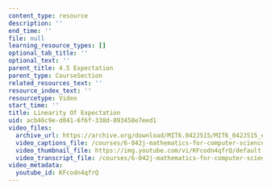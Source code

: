 ```yaml
---
content_type: resource
description: ''
end_time: ''
file: null
learning_resource_types: []
optional_tab_title: ''
optional_text: ''
parent_title: 4.5 Expectation
parent_type: CourseSection
related_resources_text: ''
resource_index_text: ''
resourcetype: Video
start_time: ''
title: Linearity Of Expectation
uid: acb46c9e-d041-6f6f-338d-093458e7eed1
video_files:
  archive_url: https://archive.org/download/MIT6.042JS15/MIT6_042JS15_expectlinear_video_ipod.mp4
  video_captions_file: /courses/6-042j-mathematics-for-computer-science-spring-2015/936be469b3f3567b9b88bf9dd7de7457_KFcodn4qfrQ.vtt
  video_thumbnail_file: https://img.youtube.com/vi/KFcodn4qfrQ/default.jpg
  video_transcript_file: /courses/6-042j-mathematics-for-computer-science-spring-2015/8abcfa1fbf4a00f7725831b7c214f38a_KFcodn4qfrQ.pdf
video_metadata:
  youtube_id: KFcodn4qfrQ
---
```

